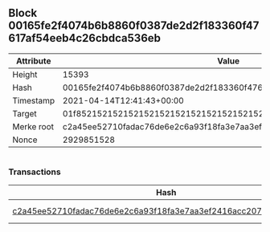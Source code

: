 ## Block 00165fe2f4074b6b8860f0387de2d2f183360f47617af54eeb4c26cbdca536eb

Attribute | Value
--- | ---
Height | 15393
Hash | 00165fe2f4074b6b8860f0387de2d2f183360f47617af54eeb4c26cbdca536eb
Timestamp | 2021-04-14T12:41:43+00:00
Target | 01f8521521521521521521521521521521521521521521521521521521521521
Merke root | c2a45ee52710fadac76de6e2c6a93f18fa3e7aa3ef2416acc2076501e15af7dc
Nonce | 2929851528

```

```

### Transactions

Hash | Amount
--- | ---
[c2a45ee52710fadac76de6e2c6a93f18fa3e7aa3ef2416acc2076501e15af7dc](c2a45ee52710fadac76de6e2c6a93f18fa3e7aa3ef2416acc2076501e15af7dc.md) | 10.00000000 SKEPTI 
